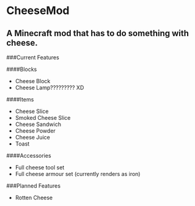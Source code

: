 CheeseMod
=========

A Minecraft mod that has to do something with cheese.
-----

###Current Features

####Blocks
* Cheese Block
* Cheese Lamp????????? XD

####Items
* Cheese Slice
* Smoked Cheese Slice
* Cheese Sandwich
* Cheese Powder
* Cheese Juice
* Toast

####Accessories
* Full cheese tool set
* Full cheese armour set (currently renders as iron)

###Planned Features
* Rotten Cheese

